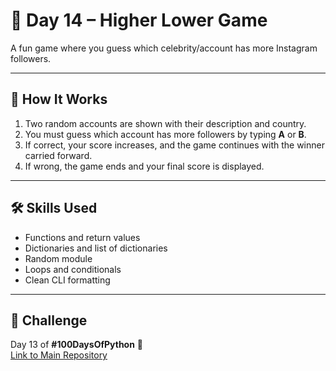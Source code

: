# 🔼 Day 14 – Higher Lower Game

A fun game where you guess which celebrity/account has more Instagram followers.  

---

## 🚀 How It Works
1. Two random accounts are shown with their description and country.  
2. You must guess which account has more followers by typing **A** or **B**.  
3. If correct, your score increases, and the game continues with the winner carried forward.  
4. If wrong, the game ends and your final score is displayed.  

---

## 🛠 Skills Used
- Functions and return values  
- Dictionaries and list of dictionaries  
- Random module  
- Loops and conditionals  
- Clean CLI formatting  

---

## 📅 Challenge
Day 13 of **#100DaysOfPython** 🐍  
[Link to Main Repository](https://github.com/chiragdhawan07/100-days-of-python) 
